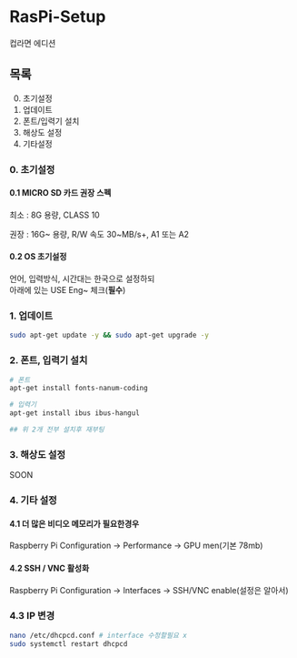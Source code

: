 ﻿# RasPi-Setup

컵라면 에디션

## 목록

0. 초기설정
1. 업데이트
2. 폰트/입력기 설치
3. 해상도 설정
4. 기타설정

### 0. 초기설정

#### 0.1 MICRO SD 카드 권장 스펙

최소 : 8G 용량, CLASS 10

권장 : 16G~ 용량, R/W 속도 30~MB/s+, A1 또는 A2

#### 0.2 OS 초기설정

언어, 입력방식, 시간대는 한국으로 설정하되  
아래에 있는 USE Eng~ 체크(**필수**)

### 1. 업데이트

```bash
sudo apt-get update -y && sudo apt-get upgrade -y
```

### 2. 폰트, 입력기 설치

```bash
# 폰트
apt-get install fonts-nanum-coding

# 입력기
apt-get install ibus ibus-hangul

## 위 2개 전부 설치후 재부팅
```

### 3. 해상도 설정

SOON

### 4. 기타 설정

#### 4.1 더 많은 비디오 메모리가 필요한경우

Raspberry Pi Configuration -> Performance -> GPU men(기본 78mb)

#### 4.2 SSH / VNC 활성화

Raspberry Pi Configuration -> Interfaces -> SSH/VNC enable(설정은 알아서)

### 4.3 IP 변경

```bash
nano /etc/dhcpcd.conf # interface 수정할필요 x
sudo systemctl restart dhcpcd
```

